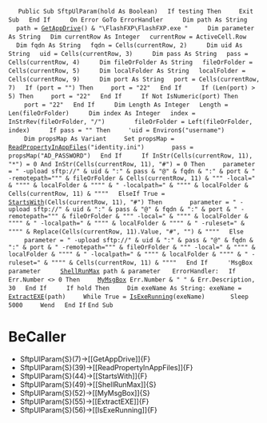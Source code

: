 &nbsp;&nbsp;&nbsp;&nbsp;
`Public Sub SftpUlParam(hold As Boolean)`
&nbsp;&nbsp;&nbsp;&nbsp;`If testing Then`
&nbsp;&nbsp;&nbsp;&nbsp;&nbsp;&nbsp;&nbsp;&nbsp;`Exit Sub`
&nbsp;&nbsp;&nbsp;&nbsp;`End If`
&nbsp;&nbsp;&nbsp;&nbsp;
&nbsp;&nbsp;&nbsp;&nbsp;`On Error GoTo ErrorHandler`
&nbsp;&nbsp;&nbsp;&nbsp;
&nbsp;&nbsp;&nbsp;&nbsp;`Dim path As String`
&nbsp;&nbsp;&nbsp;&nbsp;`path = `[`GetAppDrive`](GetAppDrive)`() & "\FlashFXP\FlashFXP.exe "`
&nbsp;&nbsp;&nbsp;&nbsp;
&nbsp;&nbsp;&nbsp;&nbsp;`Dim parameter As String`
&nbsp;&nbsp;&nbsp;&nbsp;`Dim currentRow As Integer`
&nbsp;&nbsp;&nbsp;&nbsp;`currentRow = ActiveCell.Row`
&nbsp;&nbsp;&nbsp;&nbsp;
&nbsp;&nbsp;&nbsp;&nbsp;`Dim fqdn As String`
&nbsp;&nbsp;&nbsp;&nbsp;`fqdn = Cells(currentRow, 2)`
&nbsp;&nbsp;&nbsp;&nbsp;
&nbsp;&nbsp;&nbsp;&nbsp;`Dim uid As String`
&nbsp;&nbsp;&nbsp;&nbsp;`uid = Cells(currentRow, 3)`
&nbsp;&nbsp;&nbsp;&nbsp;
&nbsp;&nbsp;&nbsp;&nbsp;`Dim pass As String`
&nbsp;&nbsp;&nbsp;&nbsp;`pass = Cells(currentRow, 4)`
&nbsp;&nbsp;&nbsp;&nbsp;
&nbsp;&nbsp;&nbsp;&nbsp;`Dim fileOrFolder As String`
&nbsp;&nbsp;&nbsp;&nbsp;`fileOrFolder = Cells(currentRow, 5)`
&nbsp;&nbsp;&nbsp;&nbsp;
&nbsp;&nbsp;&nbsp;&nbsp;`Dim localFolder As String`
&nbsp;&nbsp;&nbsp;&nbsp;`localFolder = Cells(currentRow, 9)`
&nbsp;&nbsp;&nbsp;&nbsp;
&nbsp;&nbsp;&nbsp;&nbsp;`Dim port As String`
&nbsp;&nbsp;&nbsp;&nbsp;`port = Cells(currentRow, 7)`
&nbsp;&nbsp;&nbsp;&nbsp;`If (port = "") Then`
&nbsp;&nbsp;&nbsp;&nbsp;&nbsp;&nbsp;&nbsp;&nbsp;`port = "22"`
&nbsp;&nbsp;&nbsp;&nbsp;`End If`
&nbsp;&nbsp;&nbsp;&nbsp;
&nbsp;&nbsp;&nbsp;&nbsp;`If (Len(port) > 5) Then`
&nbsp;&nbsp;&nbsp;&nbsp;&nbsp;&nbsp;&nbsp;&nbsp;`port = "22"`
&nbsp;&nbsp;&nbsp;&nbsp;`End If`
&nbsp;&nbsp;&nbsp;&nbsp;
&nbsp;&nbsp;&nbsp;&nbsp;`If Not IsNumeric(port) Then`
&nbsp;&nbsp;&nbsp;&nbsp;&nbsp;&nbsp;&nbsp;&nbsp;`port = "22"`
&nbsp;&nbsp;&nbsp;&nbsp;`End If`
&nbsp;&nbsp;&nbsp;&nbsp;
&nbsp;&nbsp;&nbsp;&nbsp;`Dim Length As Integer`
&nbsp;&nbsp;&nbsp;&nbsp;`Length = Len(fileOrFolder)`
&nbsp;&nbsp;&nbsp;&nbsp;
&nbsp;&nbsp;&nbsp;&nbsp;`Dim index As Integer`
&nbsp;&nbsp;&nbsp;&nbsp;`index = InStrRev(fileOrFolder, "/")`
&nbsp;&nbsp;&nbsp;&nbsp;
&nbsp;&nbsp;&nbsp;&nbsp;
&nbsp;&nbsp;&nbsp;&nbsp;`fileOrFolder = Left(fileOrFolder, index)`
&nbsp;&nbsp;&nbsp;&nbsp;
&nbsp;&nbsp;&nbsp;&nbsp;`If pass = "" Then`
&nbsp;&nbsp;&nbsp;&nbsp;&nbsp;&nbsp;&nbsp;&nbsp;`'uid = Environ$("username")`
&nbsp;&nbsp;&nbsp;&nbsp;
&nbsp;&nbsp;&nbsp;&nbsp;&nbsp;&nbsp;&nbsp;&nbsp;`Dim propsMap As Variant`
&nbsp;&nbsp;&nbsp;&nbsp;&nbsp;&nbsp;&nbsp;&nbsp;`Set propsMap = `[`ReadPropertyInAppFiles`](ReadPropertyInAppFiles)`("identity.ini")`
&nbsp;&nbsp;&nbsp;&nbsp;
&nbsp;&nbsp;&nbsp;&nbsp;&nbsp;&nbsp;&nbsp;&nbsp;`pass = propsMap("AD_PASSWORD")`
&nbsp;&nbsp;&nbsp;&nbsp;`End If`
&nbsp;&nbsp;&nbsp;&nbsp;
&nbsp;&nbsp;&nbsp;&nbsp;`If InStr(Cells(currentRow, 11), "*") = 0 And InStr(Cells(currentRow, 11), "#") = 0 Then`
&nbsp;&nbsp;&nbsp;&nbsp;&nbsp;&nbsp;&nbsp;&nbsp;`parameter = " -upload sftp://" & uid & ":" & pass & "@" & fqdn & ":" & port & " -remotepath=""" & fileOrFolder & Cells(currentRow, 11) & """ -local=" & """" & localFolder & """" & " -localpath=" & """" & localFolder & Cells(currentRow, 11) & """"`
&nbsp;&nbsp;&nbsp;&nbsp;`ElseIf True = `[`StartsWith`](StartsWith)`(Cells(currentRow, 11), "#") Then`
&nbsp;&nbsp;&nbsp;&nbsp;
&nbsp;&nbsp;&nbsp;&nbsp;&nbsp;&nbsp;&nbsp;&nbsp;`parameter = " -upload sftp://" & uid & ":" & pass & "@" & fqdn & ":" & port & " -remotepath=""" & fileOrFolder & """ -local=" & """" & localFolder & """" & " -localpath=" & """" & localFolder & """" & " -ruleset=" & """" & Replace(Cells(currentRow, 11).Value, "#", "") & """"`
&nbsp;&nbsp;&nbsp;&nbsp;`Else`
&nbsp;&nbsp;&nbsp;&nbsp;&nbsp;&nbsp;&nbsp;&nbsp;`parameter = " -upload sftp://" & uid & ":" & pass & "@" & fqdn & ":" & port & " -remotepath=""" & fileOrFolder & """ -local=" & """" & localFolder & """" & " -localpath=" & """" & localFolder & """" & " -ruleset=" & """" & Cells(currentRow, 11) & """"`
&nbsp;&nbsp;&nbsp;&nbsp;`End If`
&nbsp;&nbsp;&nbsp;&nbsp;
&nbsp;&nbsp;&nbsp;&nbsp;`'MsgBox parameter`
&nbsp;&nbsp;&nbsp;&nbsp;
&nbsp;&nbsp;&nbsp;&nbsp;[`ShellRunMax`](ShellRunMax)` path & parameter`
&nbsp;&nbsp;&nbsp;&nbsp;
`ErrorHandler:`
&nbsp;&nbsp;&nbsp;&nbsp;`If Err.Number <> 0 Then`
&nbsp;&nbsp;&nbsp;&nbsp;&nbsp;&nbsp;&nbsp;&nbsp;[`MyMsgBox`](MyMsgBox)` Err.Number & " " & Err.Description, 30`
&nbsp;&nbsp;&nbsp;&nbsp;`End If`
&nbsp;&nbsp;&nbsp;&nbsp;
&nbsp;&nbsp;&nbsp;&nbsp;`If hold Then`
&nbsp;&nbsp;&nbsp;&nbsp;&nbsp;&nbsp;&nbsp;&nbsp;`Dim exeName As String: exeName = `[`ExtractEXE`](ExtractEXE)`(path)`
&nbsp;&nbsp;&nbsp;&nbsp;&nbsp;&nbsp;&nbsp;&nbsp;`While True = `[`IsExeRunning`](IsExeRunning)`(exeName)`
&nbsp;&nbsp;&nbsp;&nbsp;&nbsp;&nbsp;&nbsp;&nbsp;&nbsp;&nbsp;&nbsp;&nbsp;`Sleep 5000`
&nbsp;&nbsp;&nbsp;&nbsp;&nbsp;&nbsp;&nbsp;&nbsp;`Wend`
&nbsp;&nbsp;&nbsp;&nbsp;`End If`
`End Sub`
&nbsp;&nbsp;&nbsp;&nbsp;


# BeCaller
- SftpUlParam{S}(7)->[[GetAppDrive]]{F}
- SftpUlParam{S}(39)->[[ReadPropertyInAppFiles]]{F}
- SftpUlParam{S}(44)->[[StartsWith]]{F}
- SftpUlParam{S}(49)->[[ShellRunMax]]{S}
- SftpUlParam{S}(52)->[[MyMsgBox]]{S}
- SftpUlParam{S}(55)->[[ExtractEXE]]{F}
- SftpUlParam{S}(56)->[[IsExeRunning]]{F}

